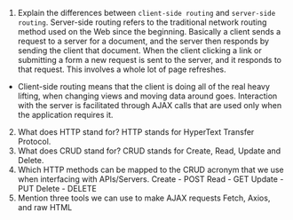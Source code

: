 1.  Explain the differences between `client-side routing` and `server-side routing`.
Server-side routing refers to the traditional network routing method used on
  the Web since the beginning. Basically a client sends a request to a server for a document, and the server then responds by sending the client that document. When the client clicking a link or submitting a form a new request is sent to the server, and it responds to that request. This involves a whole lot of page refreshes.
- Client-side routing means that the client is doing all of the real heavy        lifting, when changing views and moving data around goes. Interaction with the
  server is facilitated through AJAX calls that are used only when the application
  requires it.
2.  What does HTTP stand for?
HTTP stands for HyperText Transfer Protocol.
3.  What does CRUD stand for?
CRUD stands for Create, Read, Update and Delete.
4.  Which HTTP methods can be mapped to the CRUD acronym that we use when interfacing with APIs/Servers.
Create - POST
Read - GET
Update - PUT
Delete - DELETE
5.  Mention three tools we can use to make AJAX requests
Fetch, Axios, and raw HTML